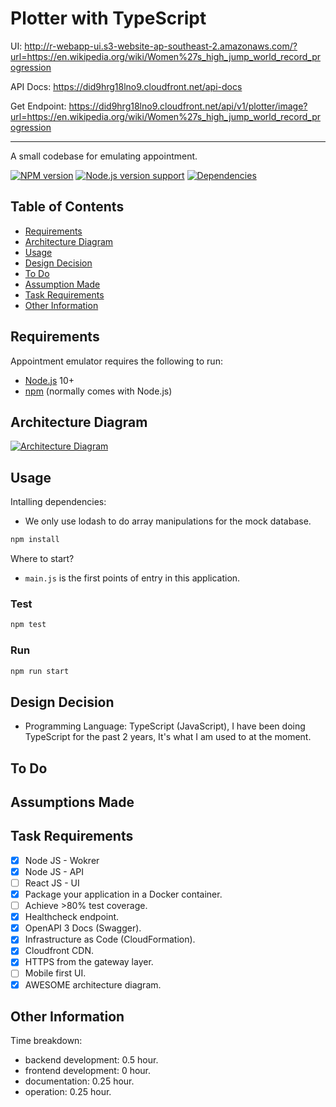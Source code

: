 # Plotter with TypeScript

UI: http://r-webapp-ui.s3-website-ap-southeast-2.amazonaws.com/?url=https://en.wikipedia.org/wiki/Women%27s_high_jump_world_record_progression

API Docs: https://did9hrg18lno9.cloudfront.net/api-docs

Get Endpoint: https://did9hrg18lno9.cloudfront.net/api/v1/plotter/image?url=https://en.wikipedia.org/wiki/Women%27s_high_jump_world_record_progression

---

A small codebase for emulating appointment.

[![NPM version][shield-npm]](#)
[![Node.js version support][shield-node]](#)
[![Dependencies][shield-dependencies]](#)

## Table of Contents

- [Requirements](#requirements)
- [Architecture Diagram](#architecture-diagram)
- [Usage](#usage)
- [Design Decision](#design-decision)
- [To Do](#to-do)
- [Assumption Made](#assumptions-made)
- [Task Requirements](#task-requirements)
- [Other Information](#other-information)

## Requirements

Appointment emulator requires the following to run:

- [Node.js][node] 10+
- [npm][npm] (normally comes with Node.js)

## Architecture Diagram

[![Architecture Diagram][architecture-diagram]](https://d2v3ocmqltf3x3.cloudfront.net/R/r-plotter.png)

## Usage

Intalling dependencies:

- We only use lodash to do array manipulations for the mock database.

```sh
npm install
```

Where to start?

- `main.js` is the first points of entry in this application.

### Test

```sh
npm test
```

### Run

```sh
npm run start
```

## Design Decision

- Programming Language: TypeScript (JavaScript), I have been doing TypeScript for the past 2 years, It's what I am used to at the moment.

## To Do

## Assumptions Made

## Task Requirements

- [x] Node JS - Wokrer
- [x] Node JS - API
- [ ] React JS - UI
- [x] Package your application in a Docker container.
- [ ] Achieve >80% test coverage.
- [x] Healthcheck endpoint.
- [x] OpenAPI 3 Docs (Swagger).
- [x] Infrastructure as Code (CloudFormation).
- [x] Cloudfront CDN.
- [x] HTTPS from the gateway layer.
- [ ] Mobile first UI.
- [x] AWESOME architecture diagram.

## Other Information

Time breakdown:

- backend development: 0.5 hour.
- frontend development: 0 hour.
- documentation: 0.25 hour.
- operation: 0.25 hour.

[node]: https://nodejs.org/
[npm]: https://www.npmjs.com/
[shield-dependencies]: https://img.shields.io/badge/dependencies-up%20to%20date-brightgreen.svg
[shield-license]: https://img.shields.io/badge/license-MIT-blue.svg
[shield-node]: https://img.shields.io/badge/node.js%20support-10.16.2-brightgreen.svg
[shield-npm]: https://img.shields.io/badge/npm-v6.9.0-blue.svg
[architecture-diagram]: https://d2v3ocmqltf3x3.cloudfront.net/R/r-appointment.png

